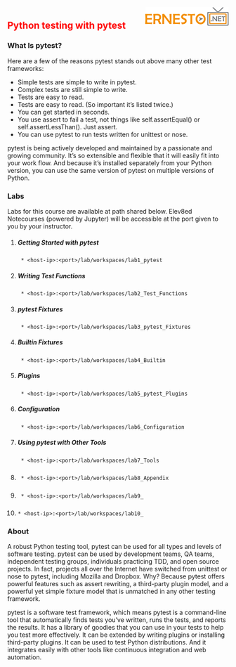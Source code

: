 <img align="right" src="./logo.png">

<h2><span style="color:red;">Python testing with pytest</span></h2>

### What Is pytest?

Here are a few of the reasons pytest stands out above many other test frameworks:
- Simple tests are simple to write in pytest.
- Complex tests are still simple to write.
- Tests are easy to read.
- Tests are easy to read. (So important it’s listed twice.)
- You can get started in seconds.
- You use assert to fail a test, not things like self.assertEqual() or self.assertLessThan().
Just assert.
- You can use pytest to run tests written for unittest or nose.

pytest is being actively developed and maintained by a passionate and growing
community. It’s so extensible and flexible that it will easily fit into your work
flow. And because it’s installed separately from your Python version, you can
use the same version of pytest on multiple versions of Python.

### Labs

Labs for this course are available at path shared below. Elev8ed Notecourses (powered by Jupyter) will be accessible at the port given to you by your instructor.

1. ##### Getting Started with pytest
		* <host-ip>:<port>/lab/workspaces/lab1_pytest
2. ##### Writing Test Functions
		* <host-ip>:<port>/lab/workspaces/lab2_Test_Functions
3. ##### pytest Fixtures 
		* <host-ip>:<port>/lab/workspaces/lab3_pytest_Fixtures
4. ##### Builtin Fixtures
		* <host-ip>:<port>/lab/workspaces/lab4_Builtin
5. ##### Plugins
		* <host-ip>:<port>/lab/workspaces/lab5_pytest_Plugins
6. ##### Configuration
		* <host-ip>:<port>/lab/workspaces/lab6_Configuration
7. ##### Using pytest with Other Tools
		* <host-ip>:<port>/lab/workspaces/lab7_Tools
8. ##### 
		* <host-ip>:<port>/lab/workspaces/lab8_Appendix
9. ##### 
		* <host-ip>:<port>/lab/workspaces/lab9_
10. ##### 
		* <host-ip>:<port>/lab/workspaces/lab10_

### About

A robust Python testing tool, pytest can be used for all types and levels of
software testing. pytest can be used by development teams, QA teams, independent testing groups, individuals practicing TDD, and open source
projects. In fact, projects all over the Internet have switched from unittest
or nose to pytest, including Mozilla and Dropbox. Why? Because pytest
offers powerful features such as assert rewriting, a third-party plugin model,
and a powerful yet simple fixture model that is unmatched in any other
testing framework.

pytest is a software test framework, which means pytest is a command-line
tool that automatically finds tests you’ve written, runs the tests, and reports
the results. It has a library of goodies that you can use in your tests to help
you test more effectively. It can be extended by writing plugins or installing
third-party plugins. It can be used to test Python distributions. And it
integrates easily with other tools like continuous integration and web
automation.